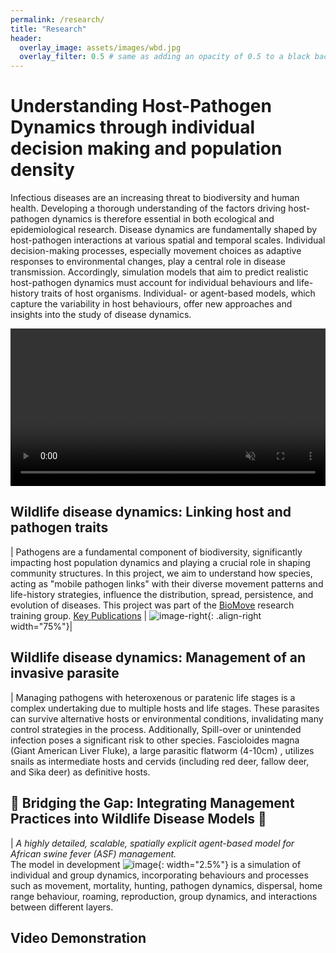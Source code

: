 ```yaml
---
permalink: /research/
title: "Research"
header:
  overlay_image: assets/images/wbd.jpg
  overlay_filter: 0.5 # same as adding an opacity of 0.5 to a black background
---
```


# Understanding Host-Pathogen Dynamics through individual decision making and population density

Infectious diseases are an increasing threat to biodiversity and human health. Developing a thorough understanding of the factors driving host-pathogen dynamics is therefore essential in both ecological and epidemiological research. Disease dynamics are fundamentally shaped by host-pathogen interactions at various spatial and temporal scales. Individual decision-making processes, especially movement choices as adaptive responses to environmental changes, play a central role in disease transmission. Accordingly, simulation models that aim to predict realistic host-pathogen dynamics must account for individual behaviours and life-history traits of host organisms. Individual- or agent-based models, which capture the variability in host behaviours, offer new approaches and insights into the study of disease dynamics.

<video autoplay loop muted playsinline width="100%">
  <source src="/assets/videos/PopFromIndiv.mp4" type="video/mp4">
  Your browser does not support the video tag.
</video>



## Wildlife disease dynamics: Linking host and pathogen traits

| Pathogens are a fundamental component of biodiversity, significantly impacting host population dynamics and playing a crucial role in shaping community structures. In this project, we aim to understand how species, acting as "mobile pathogen links" with their diverse movement patterns and life-history strategies, influence the distribution, spread, persistence, and evolution of diseases. This project was part of the [BioMove](https://www.bio-move.org/) research training group. [Key Publications](/publications/#host-pathogen-dynamics)   | ![image-right](/assets/images/model1.gif){: .align-right width="75%"}| 

## Wildlife disease dynamics: Management of an invasive parasite

| Managing pathogens with heteroxenous or paratenic life stages is a complex undertaking due to multiple hosts and life stages. These parasites can survive  alternative hosts or environmental conditions, invalidating many control strategies in the process. Additionally, Spill-over or unintended infection poses a significant risk to other species. Fascioloides magna (Giant American Liver Fluke), a large parasitic flatworm (4-10cm) , utilizes snails as intermediate hosts and cervids (including red deer, fallow deer, and Sika deer) as definitive hosts.

## :construction: Bridging the Gap: Integrating Management Practices into Wildlife Disease Models :construction: 

 | *A highly detailed, scalable, spatially explicit agent-based model for African swine fever (ASF) management.*<br> The model in development ![image](https://cdn3.emoji.gg/emojis/11533-rust-logo.png){: width="2.5%"} is a simulation of individual and group dynamics, incorporating behaviours and processes such as movement, mortality, hunting, pathogen dynamics, dispersal, home range behaviour, roaming, reproduction, group dynamics, and interactions between different layers.

## Video Demonstration








